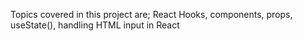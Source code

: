 Topics covered in this project are; React Hooks, components, props, useState(), handling HTML input in React
